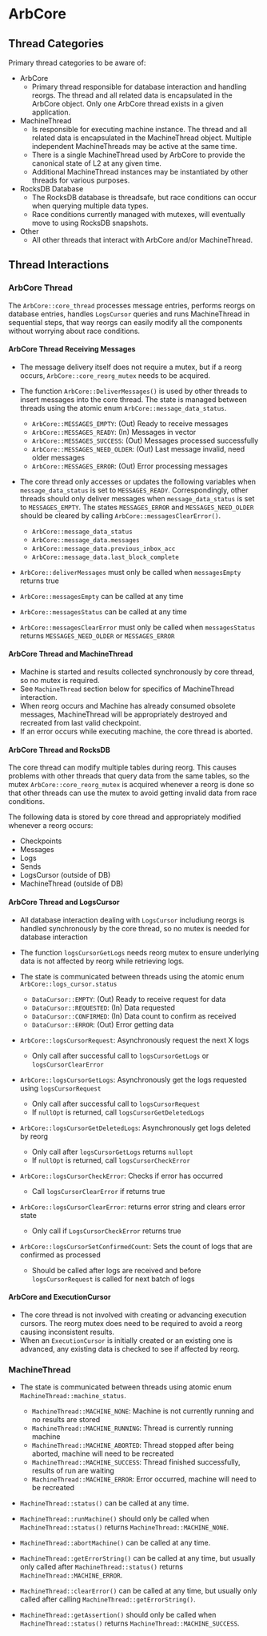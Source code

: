 # ArbCore

## Thread Categories

Primary thread categories to be aware of:

- ArbCore
  - Primary thread responsible for database interaction and handling reorgs. The thread and all related data is encapsulated in the ArbCore object. Only one ArbCore thread exists in a given application.
- MachineThread
  - Is responsible for executing machine instance. The thread and all related data is encapsulated in the MachineThread object. Multiple independent MachineThreads may be active at the same time.
  - There is a single MachineThread used by ArbCore to provide the canonical state of L2 at any given time.
  - Additional MachineThread instances may be instantiated by other threads for various purposes.
- RocksDB Database
  - The RocksDB database is threadsafe, but race conditions can occur when querying multiple data types.
  - Race conditions currently managed with mutexes, will eventually move to using RocksDB snapshots.
- Other
  - All other threads that interact with ArbCore and/or MachineThread.

## Thread Interactions

### ArbCore Thread

The `ArbCore::core_thread` processes message entries, performs reorgs on database entries, handles `LogsCursor` queries and runs MachineThread in sequential steps, that way reorgs can easily modify all the components without worrying about race conditions.

#### ArbCore Thread Receiving Messages

- The message delivery itself does not require a mutex, but if a reorg occurs, `ArbCore::core_reorg_mutex` needs to be acquired.
- The function `ArbCore::DeliverMessages()` is used by other threads to insert messages into the core thread. The state is managed between threads using the atomic enum `ArbCore::message_data_status`.

  - `ArbCore::MESSAGES_EMPTY`: (Out) Ready to receive messages
  - `ArbCore::MESSAGES_READY`: (In) Messages in vector
  - `ArbCore::MESSAGES_SUCCESS`: (Out) Messages processed successfully
  - `ArbCore::MESSAGES_NEED_OLDER`: (Out) Last message invalid, need older messages
  - `ArbCore::MESSAGES_ERROR`: (Out) Error processing messages

- The core thread only accesses or updates the following variables when `message_data_status` is set to `MESSAGES_READY`. Correspondingly, other threads should only deliver messages when `message_data_status` is set to `MESSAGES_EMPTY`. The states `MESSAGES_ERROR` and `MESSAGES_NEED_OLDER` should be cleared by calling `ArbCore::messagesClearError()`.

  - `ArbCore::message_data_status`
  - `ArbCore::message_data.messages`
  - `ArbCore::message_data.previous_inbox_acc`
  - `ArbCore::message_data.last_block_complete`

- `ArbCore::deliverMessages` must only be called when `messagesEmpty` returns true
- `ArbCore::messagesEmpty` can be called at any time
- `ArbCore::messagesStatus` can be called at any time
- `ArbCore::messagesClearError` must only be called when `messagesStatus` returns `MESSAGES_NEED_OLDER` or `MESSAGES_ERROR`

#### ArbCore Thread and MachineThread

- Machine is started and results collected synchronously by core thread, so no mutex is required.
- See `MachineThread` section below for specifics of MachineThread interaction.
- When reorg occurs and Machine has already consumed obsolete messages, MachineThread will be appropriately destroyed and recreated from last valid checkpoint.
- If an error occurs while executing machine, the core thread is aborted.

#### ArbCore Thread and RocksDB

The core thread can modify multiple tables during reorg. This causes problems with other threads that query data from the same tables, so the mutex `ArbCore::core_reorg_mutex` is acquired whenever a reorg is done so that other threads can use the mutex to avoid getting invalid data from race conditions.

The following data is stored by core thread and appropriately modified whenever a reorg occurs:

- Checkpoints
- Messages
- Logs
- Sends
- LogsCursor (outside of DB)
- MachineThread (outside of DB)

#### ArbCore Thread and LogsCursor

- All database interaction dealing with `LogsCursor` includiung reorgs is handled synchronously by the core thread, so no mutex is needed for database interaction
- The function `logsCursorGetLogs` needs reorg mutex to ensure underlying data is not affected by reorg while retrieving logs.
- The state is communicated between threads using the atomic enum `ArbCore::logs_cursor.status`

  - `DataCursor::EMPTY`: (Out) Ready to receive request for data
  - `DataCursor::REQUESTED`: (In) Data requested
  - `DataCursor::CONFIRMED`: (In) Data count to confirm as received
  - `DataCursor::ERROR`: (Out) Error getting data

- `ArbCore::logsCursorRequest`: Asynchronously request the next X logs
  - Only call after successful call to `logsCursorGetLogs` or `logsCursorClearError`
- `ArbCore::logsCursorGetLogs`: Asynchronously get the logs requested using `logsCursorRequest`
  - Only call after successful call to `logsCursorRequest`
  - If `nullOpt` is returned, call `logsCursorGetDeletedLogs`
- `ArbCore::logsCursorGetDeletedLogs`: Asynchronously get logs deleted by reorg
  - Only call after `logsCursorGetLogs` returns `nullopt`
  - If `nullOpt` is returned, call `logsCursorCheckError`
- `ArbCore::logsCursorCheckError`: Checks if error has occurred
  - Call `logsCursorClearError` if returns true
- `ArbCore::logsCursorClearError`: returns error string and clears error state
  - Only call if `LogsCursorCheckError` returns true
- `ArbCore::logsCursorSetConfirmedCount`: Sets the count of logs that are confirmed as processed
  - Should be called after logs are received and before `logsCursorRequest` is called for next batch of logs

#### ArbCore and ExecutionCursor

- The core thread is not involved with creating or advancing execution cursors. The reorg mutex does need to be required to avoid a reorg causing inconsistent results.
- When an `ExecutionCursor` is initially created or an existing one is advanced, any existing data is checked to see if affected by reorg.

### MachineThread

- The state is communicated between threads using atomic enum `MachineThread::machine_status`.

  - `MachineThread::MACHINE_NONE`: Machine is not currently running and no results are stored
  - `MachineThread::MACHINE_RUNNING`: Thread is currently running machine
  - `MachineThread::MACHINE_ABORTED`: Thread stopped after being aborted, machine will need to be recreated
  - `MachineThread::MACHINE_SUCCESS`: Thread finished successfully, results of run are waiting
  - `MachineThread::MACHINE_ERROR`: Error occurred, machine will need to be recreated

- `MachineThread::status()` can be called at any time.
- `MachineThread::runMachine()` should only be called when `MachineThread::status()` returns `MachineThread::MACHINE_NONE`.
- `MachineThread::abortMachine()` can be called at any time.
- `MachineThread::getErrorString()` can be called at any time, but usually only called after `MachineThread::status()` returns `MachineThread::MACHINE_ERROR`.
- `MachineThread::clearError()` can be called at any time, but usually only called after calling `MachineThread::getErrorString()`.
- `MachineThread::getAssertion()` should only be called when `MachineThread::status()` returns `MachineThread::MACHINE_SUCCESS`.
